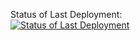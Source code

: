 Status of Last Deployment:<br>
<a href="https://github.com/EdgarHarutyunyan2025/actions/actions?query=workflow%3Atest">
  <img src="https://github.com/EdgarHarutyunyan2025/actions/workflows/test/badge.svg" alt="Status of Last Deployment">
</a><br>
